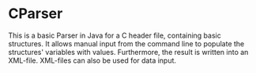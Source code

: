 # CParser
This is a basic Parser in Java for a C header file, containing basic structures.
It allows manual input from the command line to populate the structures' variables with values.
Furthermore, the result is written into an XML-file. XML-files can also be used for data input.
